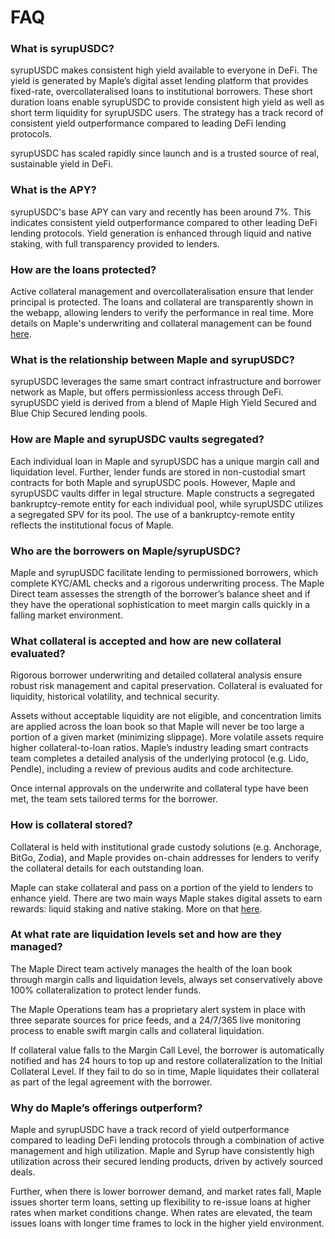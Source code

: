 # FAQ

### What is syrupUSDC?

syrupUSDC makes consistent high yield available to everyone in DeFi. The yield is generated by Maple’s digital asset lending platform that provides fixed-rate, overcollateralised loans to institutional borrowers. These short duration loans enable syrupUSDC to provide consistent high yield as well as short term liquidity for syrupUSDC users. The strategy has a track record of consistent yield outperformance compared to leading DeFi lending protocols.

syrupUSDC has scaled rapidly since launch and is a trusted source of real, sustainable yield in DeFi.

### What is the APY?

syrupUSDC's base APY can vary and recently has been around 7%. This indicates consistent yield outperformance compared to other leading DeFi lending protocols. Yield generation is enhanced through liquid and native staking, with full transparency provided to lenders.

### How are the loans protected?

Active collateral management and overcollateralisation ensure that lender principal is protected. The loans and collateral are transparently shown in the webapp, allowing lenders to verify the performance in real time. More details on Maple's underwriting and collateral management can be found[ here](https://maple.finance/news/yield-generation-underwriting-and-risk-management).

### What is the relationship between Maple and syrupUSDC?

syrupUSDC leverages the same smart contract infrastructure and borrower network as Maple, but offers permissionless access through DeFi. syrupUSDC yield is derived from a blend of Maple High Yield Secured and Blue Chip Secured lending pools.

### How are Maple and syrupUSDC vaults segregated?&#x20;

Each individual loan in Maple and syrupUSDC has a unique margin call and liquidation level. Further, lender funds are stored in non-custodial smart contracts for both Maple and syrupUSDC pools. However, Maple and syrupUSDC vaults differ in legal structure. Maple constructs a segregated bankruptcy-remote entity for each individual pool, while syrupUSDC utilizes a segregated SPV for its pool. The use of a bankruptcy-remote entity reflects the institutional focus of Maple.&#x20;

### Who are the borrowers on Maple/syrupUSDC?

Maple and syrupUSDC facilitate lending to permissioned borrowers, which complete KYC/AML checks and a rigorous underwriting process. The Maple Direct team assesses the strength of the borrower’s balance sheet and if they have the operational sophistication to meet margin calls quickly in a falling market environment.

### What collateral is accepted and how are new collateral evaluated?

Rigorous borrower underwriting and detailed collateral analysis ensure robust risk management and capital preservation. Collateral is evaluated for liquidity, historical volatility, and technical security.&#x20;

Assets without acceptable liquidity are not eligible, and concentration limits are applied across the loan book so that Maple will never be too large a portion of a given market (minimizing slippage). More volatile assets require higher collateral-to-loan ratios. Maple’s industry leading smart contracts team completes a detailed analysis of the underlying protocol (e.g. Lido, Pendle), including a review of previous audits and code architecture.

Once internal approvals on the underwrite and collateral type have been met, the team sets tailored terms for the borrower.&#x20;

### How is collateral stored?&#x20;

Collateral is held with institutional grade custody solutions (e.g. Anchorage, BitGo, Zodia), and Maple provides on-chain addresses for lenders to verify the collateral details for each outstanding loan.

Maple can stake collateral and pass on a portion of the yield to lenders to enhance yield. There are two main ways Maple stakes digital assets to earn rewards: liquid staking and native staking. More on that [here](https://maple.finance/news/yield-generation-underwriting-and-risk-management).

### At what rate are liquidation levels set and how are they managed?&#x20;

The Maple Direct team actively manages the health of the loan book through margin calls and liquidation levels, always set conservatively above 100% collateralization to protect lender funds.&#x20;

The Maple Operations team has a proprietary alert system in place with three separate sources for price feeds, and a 24/7/365 live monitoring process to enable swift margin calls and collateral liquidation.

If collateral value falls to the Margin Call Level, the borrower is automatically notified and has 24 hours to top up and restore collateralization to the Initial Collateral Level. If they fail to do so in time, Maple liquidates their collateral as part of the legal agreement with the borrower.

### Why do Maple’s offerings outperform?

Maple and syrupUSDC have a track record of yield outperformance compared to leading DeFi lending protocols through a combination of active management and high utilization. Maple and Syrup have consistently high utilization across their secured lending products, driven by actively sourced deals.&#x20;

Further, when there is lower borrower demand, and market rates fall, Maple issues shorter term loans, setting up flexibility to re-issue loans at higher rates when market conditions change. When rates are elevated, the team issues loans with longer time frames to lock in the higher yield environment.‍

